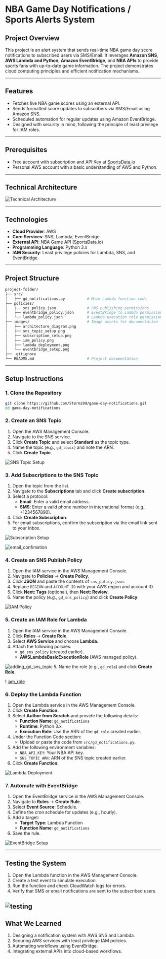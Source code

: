 # NBA Game Day Notifications / Sports Alerts System

## **Project Overview**
This project is an alert system that sends real-time NBA game day score notifications to subscribed users via SMS/Email. It leverages **Amazon SNS**, **AWS Lambda and Python**, **Amazon EventBridge**, and **NBA APIs** to provide sports fans with up-to-date game information. The project demonstrates cloud computing principles and efficient notification mechanisms.

---

## **Features**
- Fetches live NBA game scores using an external API.
- Sends formatted score updates to subscribers via SMS/Email using Amazon SNS.
- Scheduled automation for regular updates using Amazon EventBridge.
- Designed with security in mind, following the principle of least privilege for IAM roles.

---

## **Prerequisites**
- Free account with subscription and API Key at [SportsData.io](https://sportsdata.io/)
- Personal AWS account with a basic understanding of AWS and Python.

---

## **Technical Architecture**
![Technical Architecture](./images/architecture_diagram.png)

---

## **Technologies**
- **Cloud Provider**: AWS
- **Core Services**: SNS, Lambda, EventBridge
- **External API**: NBA Game API (SportsData.io)
- **Programming Language**: Python 3.x
- **IAM Security**: Least privilege policies for Lambda, SNS, and EventBridge.

---

## **Project Structure**
```bash
project-folder/
├── src/
│   ├── gd_notifications.py          # Main Lambda function code
├── policies/
│   ├── sns_policy.json              # SNS publishing permissions
│   ├── eventbridge_policy.json      # EventBridge to Lambda permissions
│   └── lambda_policy.json           # Lambda execution role permissions
├── images/                          # Image assets for documentation
│   ├── architecture_diagram.png
│   ├── sns_topic_setup.png
│   ├── subscription_setup.png
│   ├── iam_policy.png
│   ├── lambda_deployment.png
│   └── eventbridge_setup.png
├── .gitignore
└── README.md                        # Project documentation
```

---

## **Setup Instructions**

### **1. Clone the Repository**
```bash
git clone https://github.com/Stormz99/game-day-notifications.git
cd game-day-notifications
```

### **2. Create an SNS Topic**
1. Open the AWS Management Console.
2. Navigate to the SNS service.
3. Click **Create Topic** and select **Standard** as the topic type.
4. Name the topic (e.g., `gd_topic`) and note the ARN.
5. Click **Create Topic**.

![SNS Topic Setup](./images/sns_topic.png)

### **3. Add Subscriptions to the SNS Topic**
1. Open the topic from the list.
2. Navigate to the **Subscriptions** tab and click **Create subscription**.
3. Select a protocol:
   - **Email**: Enter a valid email address.
   - **SMS**: Enter a valid phone number in international format (e.g., +1234567890).
4. Click **Create Subscription**.
5. For email subscriptions, confirm the subscription via the email link sent to your inbox.

![Subscription Setup](./images/subsription_setup.png)

![email_confimation](./images/email_confirmation.png)

### **4. Create an SNS Publish Policy**
1. Open the IAM service in the AWS Management Console.
2. Navigate to **Policies** → **Create Policy**.
3. Click **JSON** and paste the contents of `sns_policy.json`.
4. Replace `REGION` and `ACCOUNT_ID` with your AWS region and account ID.
5. Click **Next: Tags** (optional), then **Next: Review**.
6. Name the policy (e.g., `gd_sns_policy`) and click **Create Policy**.

![IAM Policy](./images/iam_policy.png)

### **5. Create an IAM Role for Lambda**
1. Open the IAM service in the AWS Management Console.
2. Click **Roles** → **Create Role**.
3. Select **AWS Service** and choose **Lambda**.
4. Attach the following policies:
   - `gd_sns_policy` (created earlier).
   - **AWSLambdaBasicExecutionRole** (AWS managed policy).

![adding_gd_sns_topic](./images/adding_gd_sns_policy.png)
5. Name the role (e.g., `gd_role`) and click **Create Role**.

!  [iam_role](./images/iam_role.png)

### **6. Deploy the Lambda Function**
1. Open the Lambda service in the AWS Management Console.
2. Click **Create Function**.
3. Select **Author from Scratch** and provide the following details:
   - **Function Name**: `gd_notifications`
   - **Runtime**: Python 3.x
   - **Execution Role**: Use the ARN of the `gd_role` created earlier.
4. Under the Function Code section:
   - Upload or paste the code from `src/gd_notifications.py`.
5. Add the following environment variables:
   - `NBA_API_KEY`: Your NBA API key.
   - `SNS_TOPIC_ARN`: ARN of the SNS topic created earlier.
6. Click **Create Function**.

![Lambda Deployment](./images/creating_a_lambda.png)

### **7. Automate with EventBridge**
1. Open the EventBridge service in the AWS Management Console.
2. Navigate to **Rules** → **Create Rule**.
3. Select **Event Source**: Schedule.
4. Define the cron schedule for updates (e.g., hourly).
5. Add a target:
   - **Target Type**: Lambda Function
   - **Function Name**: `gd_notifications`
6. Save the rule.

![EventBridge Setup](./images/eventBridge_setup.png)

---

## **Testing the System**
1. Open the Lambda function in the AWS Management Console.
2. Create a test event to simulate execution.
3. Run the function and check CloudWatch logs for errors.
4. Verify that SMS or email notifications are sent to the subscribed users.

![testing](./images/testing.png)
---

## **What We Learned**
1. Designing a notification system with AWS SNS and Lambda.
2. Securing AWS services with least privilege IAM policies.
3. Automating workflows using EventBridge.
4. Integrating external APIs into cloud-based workflows.

